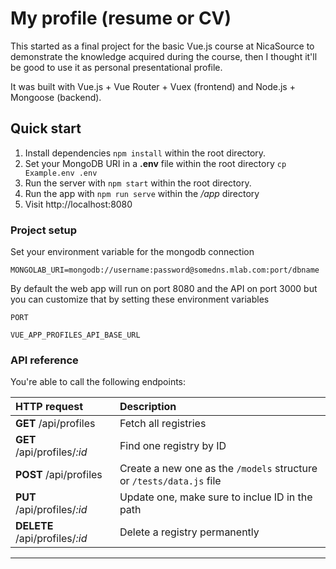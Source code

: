 # My profile (resume or CV)
This started as a final project for the basic Vue.js course at NicaSource to demonstrate the knowledge acquired during the course, then I thought it'll be good to use it as personal presentational profile.

It was built with Vue.js + Vue Router + Vuex (frontend) and Node.js + Mongoose (backend).

 ## Quick start
 1. Install dependencies `npm install` within the root directory.
 2. Set your MongoDB URI in a **.env** file within the root directory `cp Example.env .env`
 3. Run the server with `npm start` within the root directory.
 4. Run the app with `npm run serve` within the */app* directory
 5. Visit http://localhost:8080


### Project setup

Set your environment variable for the mongodb connection

```
MONGOLAB_URI=mongodb://username:password@somedns.mlab.com:port/dbname
```

By default the web app will run on port 8080 and the API on port 3000 but you can customize that by setting these environment variables

```
PORT
```

```
VUE_APP_PROFILES_API_BASE_URL
```


### API reference

You're able to call the following endpoints:

| HTTP request | Description |
|:-- |:-- |
| **GET** /api/profiles          | Fetch all registries |
| **GET** /api/profiles/*:id*    | Find one registry by ID |
| **POST** /api/profiles         | Create a new one as the `/models` structure or `/tests/data.js` file |
| **PUT** /api/profiles/*:id*    | Update one, make sure to inclue ID in the path |
| **DELETE** /api/profiles/*:id* | Delete a registry permanently |
___
<br>
